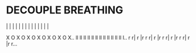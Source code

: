 # DECOUPLE BREATHING

|   |   |   |   |   |   |   |   |   |   |   |   |   |

X   O   X   O   X   O   X   O   X   O   X   O   X..
ll  ll  ll  ll  ll  ll  ll  ll  ll  ll  ll  ll  l..
r  r| r |r  r  r| r |r  r  r| r |r  r  r| r |r  r...
